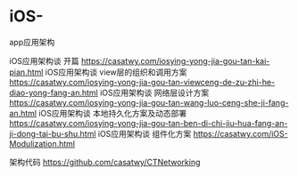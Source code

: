 # iOS-
app应用架构


iOS应用架构谈 开篇
https://casatwy.com/iosying-yong-jia-gou-tan-kai-pian.html
iOS应用架构谈 view层的组织和调用方案
https://casatwy.com/iosying-yong-jia-gou-tan-viewceng-de-zu-zhi-he-diao-yong-fang-an.html
iOS应用架构谈 网络层设计方案
https://casatwy.com/iosying-yong-jia-gou-tan-wang-luo-ceng-she-ji-fang-an.html
iOS应用架构谈 本地持久化方案及动态部署
https://casatwy.com/iosying-yong-jia-gou-tan-ben-di-chi-jiu-hua-fang-an-ji-dong-tai-bu-shu.html
iOS应用架构谈 组件化方案
https://casatwy.com/iOS-Modulization.html

架构代码
https://github.com/casatwy/CTNetworking
